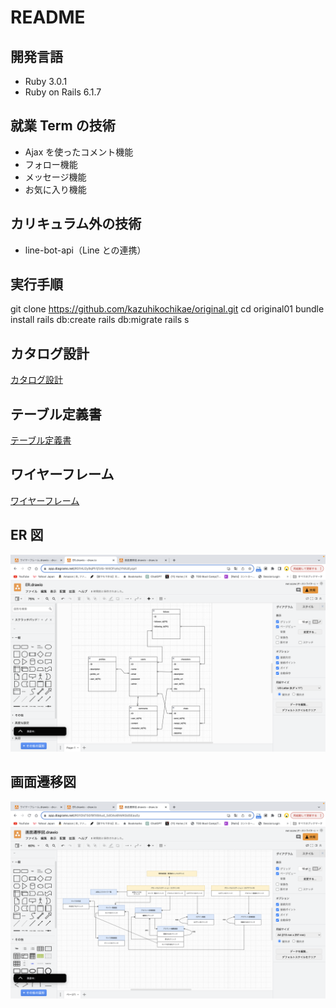 # README

## 開発言語

- Ruby 3.0.1
- Ruby on Rails 6.1.7

## 就業 Term の技術

- Ajax を使ったコメント機能
- フォロー機能
- メッセージ機能
- お気に入り機能

## カリキュラム外の技術

- line-bot-api（Line との連携）

## 実行手順

git clone https://github.com/kazuhikochikae/original.git
cd original01
bundle install
rails db:create
rails db:migrate
rails s

## カタログ設計

[カタログ設計](https://docs.google.com/spreadsheets/d/1-ZRL_YKNkUGqa2USh-PKRZOvOGyI6Oob7XiATH5U3Kk/edit#gid=1096551642)

## テーブル定義書

[テーブル定義書](https://docs.google.com/spreadsheets/d/1-ZRL_YKNkUGqa2USh-PKRZOvOGyI6Oob7XiATH5U3Kk/edit#gid=494742262)

## ワイヤーフレーム

[ワイヤーフレーム](https://app.diagrams.net/#G1_6vepd7MfUwWkG9EF3qru1llVzI2HW0z)

## ER 図

![ER図](er.png)

## 画面遷移図

![画面遷移図](ga.png)
